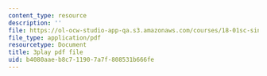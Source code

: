 ```yaml
---
content_type: resource
description: ''
file: https://ol-ocw-studio-app-qa.s3.amazonaws.com/courses/18-01sc-single-variable-calculus-fall-2010/b4080aaeb8c711907a7f808531b666fe_XRkgBWbWvg4.pdf
file_type: application/pdf
resourcetype: Document
title: 3play pdf file
uid: b4080aae-b8c7-1190-7a7f-808531b666fe
---
```

